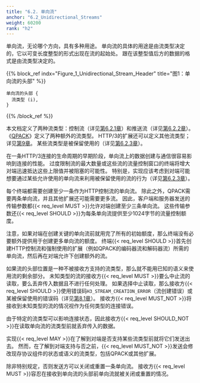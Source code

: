 ```yaml
---
title: "6.2. 单向流"
anchor: "6.2_Unidirectional_Streams"
weight: 60200
rank: "h2"
---
```


单向流，无论哪个方向，具有多种用途。
单向流的具体的用途是由流类型决定的，它以可变长度整型的形式出现在流的起始处。
跟在该整型值后方的数据的格式是由流类型决定的。

{{% block_ref
indx="Figure_1_Unidirectional_Stream_Header"
title="图1：单向流的头部" %}}

```
单向流的头部 {
  流类型 (i),
}
```

{{% /block_ref %}}

本文档定义了两种流类型：控制流（详见[第6.2.1章](#6.2.1_Control_Streams)）和推送流（详见[第6.2.2章](#6.2.2_Push_Streams)）。
《[QPACK](../RFC9204_Chinese_Simplified)》定义了两种额外的流类型。
HTTP/3的扩展还可以定义其他流类型；详见[第9章](#9_Extensions_to_HTTP3)。
某些流类型是被保留使用的（详见[第6.2.3章](#6.2.3_Reserved_Stream_Types)）。

在一条HTTP/3连接的生命周期的早期阶段，单向流上的数据创建与通信很容易影响到连接的性能。
过度限制流的最大数量或这些流的流量控制窗口的终端将增大对端迅速抵达这些上限值并被阻塞的可能性。
特别是，实现应该考虑到对端可能想要通过某些允许使用的单向流来利用被保留使用的流的行为（详见[第6.2.3章](#6.2.3_Reserved_Stream_Types)）。

每个终端都需要创建至少一条作为HTTP控制流的单向流。
除此之外，QPACK需要两条单向流，并且其他扩展还可能需要更多流。
因此，客户端和服务器发送的传输参数都{{< req_level MUST >}}允许对端创建至少三条单向流。
这些传输参数还{{< req_level SHOULD >}}为每条单向流提供至少1024字节的流量控制额度。

注意，如果对端在创建关键的单向流前就用完了所有的初始额度，那么终端没有必要额外提供用于创建更多单向流的额度。
终端{{< req_level SHOULD >}}首先创建HTTP控制流和强制使用的扩展（例如QPACK的编码器流和解码器流）所需的单向流，然后再在对端允许下创建额外的流。

如果流的头部位置是一种不被接收方支持的流类型，那么就不能用已知的语义来使用流的剩余部分。
未知类型的流的接收方{{< req_level MUST >}}要么中止流的读取，要么丢弃传入数据且不进行任何处理。
如果选择中止读取，那么接收方{{< req_level SHOULD >}}使用错误码`H3_STREAM_CREATION_ERROR`（流创建错误）或某被保留使用的错误码（详见[第8.1章](#8.1_HTTP3_Error_Codes)）。
接收方{{< req_level MUST_NOT >}}将接收到未知类型的流的情况视作为任何类型的连接错误。

由于特定的流类型可以影响连接状态，因此接收方{{< req_level SHOULD_NOT >}}在读取单向流的流类型前就丢弃传入的数据。

实现{{< req_level MAY >}}在了解到对端是否支持某些流类型前就将它们发送出去。
然而，在了解到对端支持与否之前，{{< req_level MUST_NOT >}}发送会修改现存协议组件的状态或语义的流类型，包括QPACK或其他扩展。

除非特别规定，否则发送方可以关闭或重置一条单向流。
接收方{{< req_level MUST >}}容忍在接收到单向流的头部前单向流就被关闭或重置的情况。
